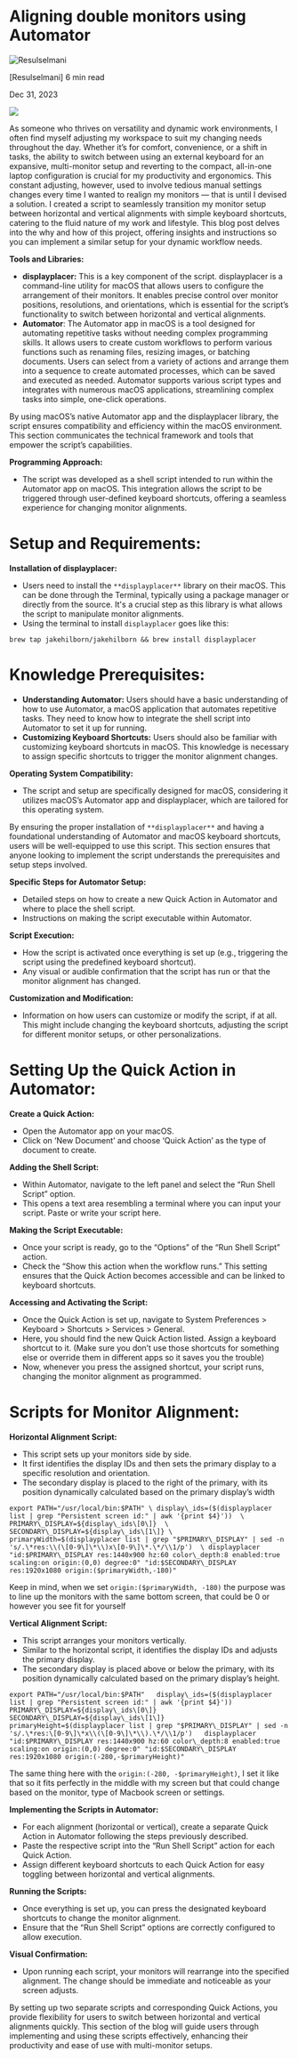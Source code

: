 Aligning double monitors using Automator
========================================

![Resulselmani](https://miro.medium.com/v2/resize:fill:88:88/1*Kf7zXnZqy0NVpWQ4CdYtfg@2x.jpeg)

[Resulselmani]
6 min read

Dec 31, 2023


![](https://miro.medium.com/v2/resize:fit:1400/1*nPtpuwFEEfMe6ZYL2WSgfw.jpeg)

As someone who thrives on versatility and dynamic work environments, I often find myself adjusting my workspace to suit my changing needs throughout the day. Whether it’s for comfort, convenience, or a shift in tasks, the ability to switch between using an external keyboard for an expansive, multi-monitor setup and reverting to the compact, all-in-one laptop configuration is crucial for my productivity and ergonomics. This constant adjusting, however, used to involve tedious manual settings changes every time I wanted to realign my monitors — that is until I devised a solution. I created a script to seamlessly transition my monitor setup between horizontal and vertical alignments with simple keyboard shortcuts, catering to the fluid nature of my work and lifestyle. This blog post delves into the why and how of this project, offering insights and instructions so you can implement a similar setup for your dynamic workflow needs.

**Tools and Libraries:**

*   **displayplacer:** This is a key component of the script. displayplacer is a command-line utility for macOS that allows users to configure the arrangement of their monitors. It enables precise control over monitor positions, resolutions, and orientations, which is essential for the script’s functionality to switch between horizontal and vertical alignments.
*   **Automator**: The Automator app in macOS is a tool designed for automating repetitive tasks without needing complex programming skills. It allows users to create custom workflows to perform various functions such as renaming files, resizing images, or batching documents. Users can select from a variety of actions and arrange them into a sequence to create automated processes, which can be saved and executed as needed. Automator supports various script types and integrates with numerous macOS applications, streamlining complex tasks into simple, one-click operations.

By using macOS’s native Automator app and the displayplacer library, the script ensures compatibility and efficiency within the macOS environment. This section communicates the technical framework and tools that empower the script’s capabilities.

**Programming Approach:**

*   The script was developed as a shell script intended to run within the Automator app on macOS. This integration allows the script to be triggered through user-defined keyboard shortcuts, offering a seamless experience for changing monitor alignments.

Setup and Requirements:
=======================

**Installation of displayplacer:**

*   Users need to install the `**displayplacer**` library on their macOS. This can be done through the Terminal, typically using a package manager or directly from the source. It's a crucial step as this library is what allows the script to manipulate monitor alignments.
*   Using the terminal to install `displayplacer` goes like this:

`brew tap jakehilborn/jakehilborn && brew install displayplacer`

**Knowledge Prerequisites:**
============================

*   **Understanding Automator:** Users should have a basic understanding of how to use Automator, a macOS application that automates repetitive tasks. They need to know how to integrate the shell script into Automator to set it up for running.
*   **Customizing Keyboard Shortcuts:** Users should also be familiar with customizing keyboard shortcuts in macOS. This knowledge is necessary to assign specific shortcuts to trigger the monitor alignment changes.

**Operating System Compatibility:**

*   The script and setup are specifically designed for macOS, considering it utilizes macOS’s Automator app and displayplacer, which are tailored for this operating system.

By ensuring the proper installation of `**displayplacer**` and having a foundational understanding of Automator and macOS keyboard shortcuts, users will be well-equipped to use this script. This section ensures that anyone looking to implement the script understands the prerequisites and setup steps involved.

**Specific Steps for Automator Setup:**

*   Detailed steps on how to create a new Quick Action in Automator and where to place the shell script.
*   Instructions on making the script executable within Automator.

**Script Execution:**

*   How the script is activated once everything is set up (e.g., triggering the script using the predefined keyboard shortcut).
*   Any visual or audible confirmation that the script has run or that the monitor alignment has changed.

**Customization and Modification:**

*   Information on how users can customize or modify the script, if at all. This might include changing the keyboard shortcuts, adjusting the script for different monitor setups, or other personalizations.

**Setting Up the Quick Action in Automator:**
=============================================

**Create a Quick Action:**

*   Open the Automator app on your macOS.
*   Click on ‘New Document’ and choose ‘Quick Action’ as the type of document to create.

**Adding the Shell Script:**

*   Within Automator, navigate to the left panel and select the “Run Shell Script” option.
*   This opens a text area resembling a terminal where you can input your script. Paste or write your script here.

**Making the Script Executable:**

*   Once your script is ready, go to the “Options” of the “Run Shell Script” action.
*   Check the “Show this action when the workflow runs.” This setting ensures that the Quick Action becomes accessible and can be linked to keyboard shortcuts.

**Accessing and Activating the Script:**

*   Once the Quick Action is set up, navigate to System Preferences > Keyboard > Shortcuts > Services > General.
*   Here, you should find the new Quick Action listed. Assign a keyboard shortcut to it. (Make sure you don’t use those shortcuts for something else or override them in different apps so it saves you the trouble)
*   Now, whenever you press the assigned shortcut, your script runs, changing the monitor alignment as programmed.

**Scripts for Monitor Alignment:**
==================================

**Horizontal Alignment Script:**

*   This script sets up your monitors side by side.
*   It first identifies the display IDs and then sets the primary display to a specific resolution and orientation.
*   The secondary display is placed to the right of the primary, with its position dynamically calculated based on the primary display’s width

`
export PATH="/usr/local/bin:$PATH" \
display\_ids=($(displayplacer list | grep "Persistent screen id:" | awk '{print $4}'))  \
PRIMARY\_DISPLAY=${display\_ids\[0\]}  \
SECONDARY\_DISPLAY=${display\_ids\[1\]} \ 
primaryWidth=$(displayplacer list | grep "$PRIMARY\_DISPLAY" | sed -n 's/.\*res:\\(\[0-9\]\*\\)x\[0-9\]\*.\*/\\1/p')  \
displayplacer "id:$PRIMARY\_DISPLAY res:1440x900 hz:60 color\_depth:8 enabled:true scaling:on origin:(0,0) degree:0" "id:$SECONDARY\_DISPLAY res:1920x1080 origin:($primaryWidth,-180)"
`

Keep in mind, when we set `origin:($primaryWidth, -180)` the purpose was to line up the monitors with the same bottom screen, that could be 0 or however you see fit for yourself

**Vertical Alignment Script:**

*   This script arranges your monitors vertically.
*   Similar to the horizontal script, it identifies the display IDs and adjusts the primary display.
*   The secondary display is placed above or below the primary, with its position dynamically calculated based on the primary display’s height.

`
export PATH="/usr/local/bin:$PATH"  
display\_ids=($(displayplacer list | grep "Persistent screen id:" | awk '{print $4}'))  
PRIMARY\_DISPLAY=${display\_ids\[0\]}  
SECONDARY\_DISPLAY=${display\_ids\[1\]}  
primaryHeight=$(displayplacer list | grep "$PRIMARY\_DISPLAY" | sed -n 's/.\*res:\[0-9\]\*x\\(\[0-9\]\*\\).\*/\\1/p')  
displayplacer "id:$PRIMARY\_DISPLAY res:1440x900 hz:60 color\_depth:8 enabled:true scaling:on origin:(0,0) degree:0" "id:$SECONDARY\_DISPLAY res:1920x1080 origin:(-280,-$primaryHeight)"
`

The same thing here with the `origin:(-280, -$primaryHeight)`, I set it like that so it fits perfectly in the middle with my screen but that could change based on the monitor, type of Macbook screen or settings.

**Implementing the Scripts in Automator:**

*   For each alignment (horizontal or vertical), create a separate Quick Action in Automator following the steps previously described.
*   Paste the respective script into the “Run Shell Script” action for each Quick Action.
*   Assign different keyboard shortcuts to each Quick Action for easy toggling between horizontal and vertical alignments.

**Running the Scripts:**

*   Once everything is set up, you can press the designated keyboard shortcuts to change the monitor alignment.
*   Ensure that the “Run Shell Script” options are correctly configured to allow execution.

**Visual Confirmation:**

*   Upon running each script, your monitors will rearrange into the specified alignment. The change should be immediate and noticeable as your screen adjusts.

By setting up two separate scripts and corresponding Quick Actions, you provide flexibility for users to switch between horizontal and vertical alignments quickly. This section of the blog will guide users through implementing and using these scripts effectively, enhancing their productivity and ease of use with multi-monitor setups.
